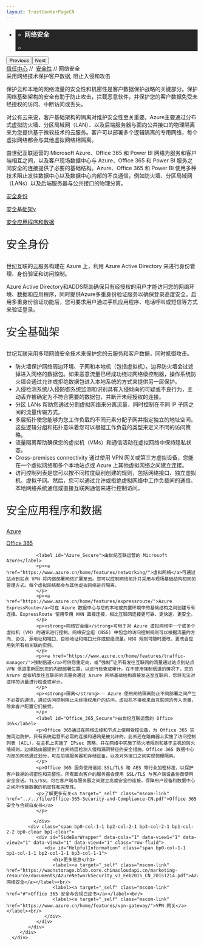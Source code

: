 ```yaml
---
layout: TrustCenterPageCN
---
```

<div class="row-fluid">
   <div class="span">
      <div>
         <div id="HeroWrapper" data-cols="1" data-view1="1" data-view2="1" data-view3="1" data-view4="1" class="row-fluid wider hero grid-container">
            <div class="span bp0-col-1-1 bp1-col-1-1 bp2-col-1-1 bp3-col-1-1">
               <div bi:type="slideshow" class="slideshow slideshow-hero hero" xmlns:bi="urn:schemas-microsoft-com:mscom:bi">
                  <ul bi:type="list" class="slides">
                     <li id="slide-1" bi:index="0" selectBi="">
                        <div class="heroitem light-foreground" bi:type="heroitem">
                           <div class="media" bi:parenttitle="t1">
                              <a href="" bi:track="False" bi:titleflag="t1" bi:index="0">
                                 <div data-picture="" data-alt="You are in control of your data" data-disable-swap-below="">
                                    <div data-src="https://c.s-microsoft.com/en-us/CMSImages/MS_TrustCenter_Privacy_Header.jpg?version=dc9c5b9b-c334-7922-892a-15c2cd65053d"></div>
                                    <noscript></noscript>
                                 </div>
                              </a>
                           </div>
                           <div class="text" bi:type="cta">
                              <div class="text-container">
                                 <div class="box" style="background: rgba(0,0,0,.85); color: #FFFFFF;">
                                    <ul bi:type="list" class="headerCaption subpageHeaderCaption">
                                       <li class="box-title">
                                          <h3 class="box-title" bi:type="title" bi:title="t1" style="color: #FFFFFF;">网络安全</h3>
                                       </li>
                                       <li class="box-actions box-description"><a target="_self" class="mscom-link" href=""></a></li>
                                    </ul>
                                 </div>
                              </div>
                           </div>
                        </div>
                     </li>
                  </ul>
                  <div class="navigation international" bi:track="false">
                     <div class="grid-container settop" data-title-text="Go To Slide "></div>
                  </div>
                  <div class="prev-next" bi:track="false"><button class="prev"><span class="icon-left" aria-hidden="true"></span><span class="screen-reader-text">Previous</span></button><button class="next"><span class="icon-right" aria-hidden="true"></span><span class="screen-reader-text">Next</span></button></div>
                  <div id="play-pause" class="play-pause" style="display:none">
                     <div class="pause"><button id="pauseButton" class="pause_button"><span class="icon-pause" aria-hidden="true"></span><span class="screen-reader-text">Pause</span></button></div>
                     <div class="play"><button id="playButton" class="play_button"><span class="icon-play" aria-hidden="true"></span><span class="screen-reader-text">Play</span></button></div>
                  </div>
               </div>
            </div>
         </div>
         <div id="BreadcrumbWrapper" data-cols="1" data-view1="1" data-view2="1" data-view3="1" data-view4="1" class="row-fluid grid-container mscom-grid-container breadcrumbs">
            <div class="span bp0-col-1-1 bp1-col-1-1 bp2-col-1-1 bp3-col-1-1"><a target="_self" class="mscom-link" href="../default-cn.html">信任中心</a> // 
               <a target="_self" class="mscom-link" href="../security/default-cn.html">安全性</a> // 网络安全
            </div>
         </div>
         <div id="ContentWrapper" data-cols="2" data-view1="1" data-view2="2" data-view3="2" data-view4="2" class="row-fluid subpageBody">
            <div class="span bp0-col-1-1 bp2-col-2-1 bp3-col-2-1 bp1-col-2-2">
            <label>采用网络技术保护客户数据, 阻止入侵和攻击</label>
               <p>保护云和本地的网络流量的安全性和机密性是客户数据保护战略的关键部分。保护网络基础架构的安全有助于防止攻击，拦截恶意软件，并保护您的客户数据免受未经授权的访问、中断访问或丢失。</p>
               <p>对公有云来说，客户基础架构的隔离对维护安全性至关重要。Azure主要通过分布式虚拟防火墙、分区局域网（LAN）、以及后端服务器与面向公共接口的物理隔离来为您提供基于微软技术的云服务。客户可以部署多个逻辑隔离的专用网络，每个虚拟网络都会与其他虚拟网络相隔离。</p>
               <p>由世纪互联运营的 Microsoft Azure、Office 365 和 Power BI 网络为服务和客户端相互之间，以及客户现场数据中心与 Azure、Office 365 和 Power BI 服务之间安全的连接提供了必要的基础结构。Azure、Office 365 和 Power BI 使用多种技术阻止发往数据中心以及数据中心内部的不良通信，例如防火墙、分区局域网（LANs）以及后端服务器与公共接口的物理分离。</p>
               <p><a href="#identity_Secure">安全身份</a></p>
               <p><a href="#infrastructure_Secure">安全基础架v</p>
               <p><a href="#apps_and_data_Secure">安全应用程序和数据</a></p>
               <p style="font-size:28px" id="identity_Secure">安全身份</font>
               <p>世纪互联的云服务构建在 Azure 上，利用 Azure Active Directory 来进行身份管理、身份验证和访问控制。</p>
               <p>Azure Active Directory和ADDS帮助确保只有经授权的用户才能访问您的网络环境、数据和应用程序，同时提供Azure多重身份验证服务以确保登录高度安全。启用多重身份验证功能后，您可要求用户通过手机应用程序、电话呼叫或短信等方式来验证登录。</p>
               <p style="font-size:28px" id="infrastructure_Secure">安全基础架</font>
               <p>世纪互联采用多项网络安全技术来保护您的云服务和客户数据，同时抵御攻击。</p>
               <ul style="list-style-type:disc">
                  <li>防火墙保护网络周边环境、子网和本地机（包括虚拟机）。边界防火墙会过滤掉进入网络的数据包。如果恶意流量已经成功绕过网络级控制器，操作系统防火墙会通过允许或拒绝数据包进入本地系统的方式来提供另一层保护。</li>
                  <li>入侵检测系统/入侵防御系统监测和识别具有入侵倾向的可疑或不良行为，主动丢弃被确定为不符合需要的数据包，并断开未经授权的连接。</li>
                  <li>分区 LANs 帮助您通过分割虚拟网络来分离流量，同时控制在不同 IP 子网之间的流量传输方式。</li>
                  <li>多层拓扑使您能够为您工作负载的不同元素分配子网并指定独立的地址空间。这些逻辑分组和拓扑意味着您可以根据工作负载的类型来定义不同的访问策略。</li>
                  <li>流量隔离帮助确保您的虚拟机（VMs）和通信活动在虚拟网络中保持隐私状态。</li>
                  <li>Cross-premises connectivity 通过使用 VPN 网关或第三方虚拟设备，您能在一个虚拟网络和多个本地站点或 Azure 上其他虚拟网络之间建立连接。</li>
                  <li>访问控制列表是您可以按不同粒度级别创建的规则，包括网络接口、独立虚拟机、虚拟子网。然后，您可以通过允许或拒绝虚拟网络中工作负载间的通信、本地网络系统通信或直接互联网通信来进行控制访问。</li>
               </ul>
               <p style="font-size:28px" id="apps_and_data_Secure">安全应用程序和数据</p>
               <p><a target="_self" class="mscom-link" href="#Azure_Secure">Azure</a></p>
               <p><a target="_self" class="mscom-link" href="#Office_365_Secure">Office 365</a></p>
               <!--<p><a target="_self" class="mscom-link" href="#Power_BI_Secure">Power BI</a></p>-->
               
               <label id="Azure_Secure">由世纪互联运营的 Microsoft Azure</label>
               <p><a href="https://www.azure.cn/home/features/networking/">虚拟网络</a>可通过站点到站点 VPN 将内部部署网络扩展至云。您可以控制网络拓扑并采用与现场基础结构相同的管理方式。每个虚拟网络都会与其他虚拟网络进行隔离。
               </p>
               <p><a href="https://www.azure.cn/home/features/expressroute/">Azure ExpressRoute</a>可在 Azure 数据中心与您的本地或共置环境中的基础结构之间创建专有连接。ExpressRoute 使用专用 WAN 直接连接，相比互联网连接更可靠，更快速，更安全。
               </p>
               <p><strong>网络安全组</strong>可用于对 Azure 虚拟网络中一个或多个虚拟机 (VM) 的通讯进行控制。网络安全组 (NSG) 中包含的访问控制规则可以根据流量的方向、协议、源地址和端口、目标地址和端口允许或拒绝流量。NSG 规则可随时更改，更改会应用到所有相关联的实例。
               </p>
               <p><a href="https://www.azure.cn/home/features/traffic-manager/">强制信道</a>可供您重定向，或“强制”让所有发往互联网的流量通过站点到站点 VPN 信道重新回到您的内部部署位置，以进行检查或审计。在不使用强制信道的情况下，您的 Azure 虚拟机发往互联网的流量会通过 Azure 网络基础结构直接发送至互联网，您将无法对这样的流量进行检查或审计。
               </p>
               <p><strong>隔离</strong> — Azure 使用网络隔离防止不同部署之间产生不必要的通讯，通过访问控制阻止未经授权用户的访问。虚拟机不接收来自互联网的传入流量，除非客户配置它们接受。
               </p>
               <label id="Office_365_Secure">由世纪互联运营的 Office 365</label>
               <p>Office 365通过在网络边缘和节点上使用受控设备，为 Office 365 实施周边防护。只有系统运营所必需的连接和通讯是被允许的。此外还在路由器上实施了访问控制列表 (ACL)，在主机上实施了 IPsec 策略，并在网络中实施了防火墙规则和基于主机的防火墙规则。边缘路由器提供了在网络层检测入侵和漏洞特征的安全措施。Office 365 数据中心内部的网络通过划分，可在后端服务器和存储设备，以及对外接口之间实现物理隔离。
               </p>
               <p>Office 365 服务使用诸如 SSL/TLS 和 AES 等行业加密标准，以保护客户数据的机密性和完整性。所有面向客户的服务器会使用 SSL/TLS 与客户端设备协商使用安全会话。TLS/SSL 可在客户端与服务器之间建立高度安全的连接，保障用户设备和数据中心之间所传输数据的机密性和完整性。
               <p>了解更多有关<a target="_self" class="mscom-link" href="../../file/Office-365-Security-and-Compliance-CN.pdf">Office 365 安全与合规白皮书</a>
               </p>
               
              </div>
            <div class="span bp0-col-1-1 bp2-col-2-1 bp3-col-2-1 bp1-col-2-2 bp0-clear bp1-clear">
               <div id="SideBarWrapper" data-cols="1" data-view1="1" data-view2="1" data-view3="1" data-view4="1" class="row-fluid">
                  <div id="HelpfulInformation" class="span bp0-col-1-1 bp1-col-1-1 bp2-col-1-1 bp3-col-1-1">
                     <h1>更多信息</h1>
                     <label><a target="_self" class="mscom-link" href="https://wacnstorage.blob.core.chinacloudapi.cn/marketing-resource/documents/AzureNetworkSecurity_v3_Feb2015_CN_20151214.pdf">Azure 网络安全</a></label><br/>
                     <label><a target="_self" class="mscom-link" href="#">Office 365 安全与合规白皮书</a></label><br/>
                     <label><a target="_self" class="mscom-link" href="https://www.azure.cn/home/features/vpn-gateway/">VPN 网关</a></label><br/>
                  </div>
               </div>
            </div>
         </div>
      </div>
   </div>
</div>
<div class="row-fluid" data-view4="1" data-view3="1" data-view2="1" data-view1="1" data-cols="1">
   <div class="span bp0-col-1-1 bp1-col-1-1 bp2-col-1-1 bp3-col-1-1"></div>
</div>
